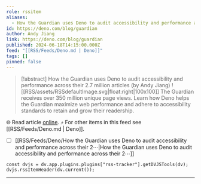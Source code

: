 ```yaml
---
role: rssitem
aliases:
  - How the Guardian uses Deno to audit accessibility and performance across their 2.7 million articles
id: https://deno.com/blog/guardian
author: Andy Jiang
link: https://deno.com/blog/guardian
published: 2024-06-18T14:15:00.000Z
feed: "[[RSS/Feeds/Deno.md | Deno]]"
tags: []
pinned: false
---
```


> [!abstract] How the Guardian uses Deno to audit accessibility and performance across their 2.7 million articles (by Andy Jiang)
> ![[RSS/assets/RSSdefaultImage.svg|float:right|100x100]] The Guardian receives over 350 million unique page views. Learn how Deno helps the Guardian maximize web performance and adhere to accessibility standards to retain and grow their readership.

🌐 Read article [online](https://deno.com/blog/guardian). ⤴ For other items in this feed see [[RSS/Feeds/Deno.md | Deno]].

- [ ] [[RSS/Feeds/Deno/How the Guardian uses Deno to audit accessibility and performance across their 2⋯|How the Guardian uses Deno to audit accessibility and performance across their 2⋯]]

~~~dataviewjs
const dvjs = dv.app.plugins.plugins["rss-tracker"].getDVJSTools(dv);
dvjs.rssItemHeader(dv.current());
~~~

- - -

